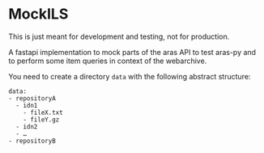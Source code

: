 # MockILS

This is just meant for development and testing, not for production.

A fastapi implementation to mock parts of the aras API to test aras-py and to perform some item queries in context of the webarchive.


You need to create a directory `data` with the following abstract structure:

```
data:
- repositoryA
  - idn1
    - fileX.txt
    - fileY.gz
  - idn2
  - …
- repositoryB
```
